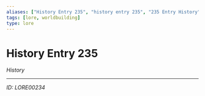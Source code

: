 ```yaml
---
aliases: ["History Entry 235", "history entry 235", "235 Entry History"]
tags: [lore, worldbuilding]
type: lore
---
```


# History Entry 235

*History*

---
*ID: LORE00234*